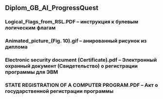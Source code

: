 ## Diplom_GB_AI_ProgressQuest
### Logical_Flags_from_RSL.PDF – инструкция к булевым логическим флагам
### Animated_picture_(Fig. 10).gif – анированный рисунок из диплома
### Electronic security document (Certificate).pdf – Электронный охранный документ (Свидетельство) о регистрации программы для ЭВМ
### STATE REGISTRATION OF A COMPUTER PROGRAM.PDF – Акт о государственной регистрации программы
